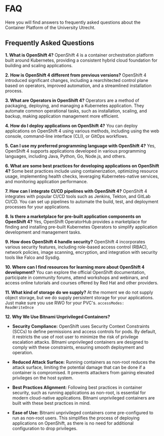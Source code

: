 # FAQ
Here you will find answers to frequently asked questions about the Container Platform of the University Utrecht.

## Frequently Asked Questions

**1. What is OpenShift 4?**
OpenShift 4 is a container orchestration platform built around Kubernetes, providing a consistent hybrid cloud foundation for building and scaling applications.

**2. How is OpenShift 4 different from previous versions?**
OpenShift 4 introduced significant changes, including a rearchitected control plane based on operators, improved automation, and a streamlined installation process.

**3. What are Operators in OpenShift 4?**
Operators are a method of packaging, deploying, and managing a Kubernetes application. They automate common operational tasks, such as installation, scaling, and backup, making application management more efficient.

**4. How do I deploy applications on OpenShift 4?**
You can deploy applications on OpenShift 4 using various methods, including using the web console, command-line interface (CLI), or GitOps workflows.

**5. Can I use my preferred programming language with OpenShift 4?**
Yes, OpenShift 4 supports applications developed in various programming languages, including Java, Python, Go, Node.js, and others.

**6. What are some best practices for developing applications on OpenShift 4?**
Some best practices include using containerization, optimizing resource usage, implementing health checks, leveraging Kubernetes-native services, and monitoring application performance.

**7. How can I integrate CI/CD pipelines with OpenShift 4?**
OpenShift 4 integrates with popular CI/CD tools such as Jenkins, Tekton, and GitLab CI/CD. You can set up pipelines to automate the build, test, and deployment processes for your applications.

**8. Is there a marketplace for pre-built application components on OpenShift 4?**
Yes, OpenShift OperatorHub provides a marketplace for finding and installing pre-built Kubernetes Operators to simplify application development and management tasks.

**9. How does OpenShift 4 handle security?**
OpenShift 4 incorporates various security features, including role-based access control (RBAC), network policies, image scanning, encryption, and integration with security tools like Falco and Sysdig.

**10. Where can I find resources for learning more about OpenShift 4 development?**
You can explore the official OpenShift documentation, participate in community forums, attend workshops and webinars, and access online tutorials and courses offered by Red Hat and other providers.

**11. What kind of storage do we supply?**
At the moment we do not supply object storage, but we do supply persistent storage for your applications.
Just make sure you use RWO for your PVC's. `accessModes:    ReadWriteOnce`

**12. Why We Use Bitnami Unprivileged Containers?**

- **Security Compliance:**
   OpenShift uses Security Context Constraints (SCCs) to define permissions and access controls for pods. By default, it restricts the use of root user to minimize the risk of privilege escalation attacks. Bitnami unprivileged containers are designed to comply with these constraints, ensuring smooth deployment and operation.

- **Reduced Attack Surface:**
   Running containers as non-root reduces the attack surface, limiting the potential damage that can be done if a container is compromised. It prevents attackers from gaining elevated privileges on the host system.

- **Best Practices Alignment:**
   Following best practices in container security, such as running applications as non-root, is essential for modern cloud-native applications. Bitnami unprivileged containers are built with these best practices in mind.

- **Ease of Use:**
   Bitnami unprivileged containers come pre-configured to run as non-root users. This simplifies the process of deploying applications on OpenShift, as there is no need for additional configuration to drop privileges.
